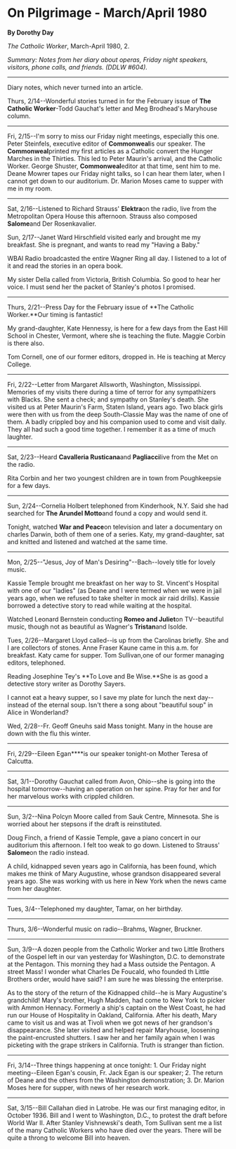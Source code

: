 On Pilgrimage - March/April 1980
================================

**By Dorothy Day**

*The Catholic Worker*, March-April 1980, 2.

*Summary: Notes from her diary about operas, Friday night speakers,
visitors, phone calls, and friends. (DDLW \#604).*

****

Diary notes, which never turned into an article.

Thurs, 2/14--Wonderful stories turned in for the February issue of **The
Catholic Worker**-Todd Gauchat's letter and Meg Brodhead's Maryhouse
column.

****

Fri, 2/15--I'm sorry to miss our Friday night meetings, especially this
one. Peter Steinfels, executive editor of **Commonweal**is our speaker.
The **Commonweal**printed my first articles as a Catholic convert the
Hunger Marches in the Thirties. This led to Peter Maurin's arrival, and
the Catholic Worker. George Shuster, **Commonweal**editor at that time,
sent him to me. Deane Mowrer tapes our Friday night talks, so I can hear
them later, when I cannot get down to our auditorium. Dr. Marion Moses
came to supper with me in my room.

****

Sat, 2/16--Listened to Richard Strauss' **Elektra**on the radio, live
from the Metropolitan Opera House this afternoon. Strauss also composed
**Salome**and Der Rosenkavalier.

Sun, 2/17--Janet Ward Hirschfield visited early and brought me my
breakfast. She is pregnant, and wants to read my "Having a Baby."

WBAI Radio broadcasted the entire Wagner Ring all day. I listened to a
lot of it and read the stories in an opera book.

My sister Della called from Victoria, British Columbia. So good to hear
her voice. I must send her the packet of Stanley's photos I promised.

****

Thurs, 2/21--Press Day for the February issue of **The Catholic
Worker.**Our timing is fantastic!

My grand-daughter, Kate Hennessy, is here for a few days from the East
Hill School in Chester, Vermont, where she is teaching the flute. Maggie
Corbin is there also.

Tom Cornell, one of our former editors, dropped in. He is teaching at
Mercy College.

****

Fri, 2/22--Letter from Margaret Allsworth, Washington, Mississippi.
Memories of my visits there during a time of terror for any sympathizers
with Blacks. She sent a check; and sympathy on Stanley's death. She
visited us at Peter Maurin's Farm, Staten Island, years ago. Two black
girls were then with us from the deep South-Classie May was the name of
one of them. A badly crippled boy and his companion used to come and
visit daily. They all had such a good time together. I remember it as a
time of much laughter.

****

Sat, 2/23--Heard **Cavalleria Rusticana**and **Pagliacci**live from the
Met on the radio.

Rita Corbin and her two youngest children are in town from Poughkeepsie
for a few days.

****

Sun, 2/24--Cornelia Holbert telephoned from Kinderhook, N.Y. Said she
had searched for **The Arundel Motto**and found a copy and would send
it.

Tonight, watched **War and Peace**on television and later a documentary
on charles Darwin, both of them one of a series. Katy, my
grand-daughter, sat and knitted and listened and watched at the same
time.

****

Mon, 2/25--"Jesus, Joy of Man's Desiring"--Bach--lovely title for lovely
music.

Kassie Temple brought me breakfast on her way to St. Vincent's Hospital
with one of our "ladies" (as Deane and I were termed when we were in
jail years ago, when we refused to take shelter in mock air raid
drills). Kassie borrowed a detective story to read while waiting at the
hospital.

Watched Leonard Bernstein conducting **Romeo and Juliet**on
TV--beautiful music, though not as beautiful as Wagner's **Tristan**and
Isolde.

Tues, 2/26--Margaret Lloyd called--is up from the Carolinas briefly. She
and I are collectors of stones. Anne Fraser Kaune came in this a.m. for
breakfast. Katy came for supper. Tom Sullivan,one of our former managing
editors, telephoned.

Reading Josephine Tey's **To Love and Be Wise.**She is as good a
detective story writer as Dorothy Sayers.

I cannot eat a heavy supper, so I save my plate for lunch the next
day--instead of the eternal soup. Isn't there a song about "beautiful
soup" in Alice in Wonderland?

Wed, 2/28--Fr. Geoff Gneuhs said Mass tonight. Many in the house are
down with the flu this winter.

****

Fri, 2/29--Eileen Egan****is our speaker tonight-on Mother Teresa of
Calcutta.

****

Sat, 3/1--Dorothy Gauchat called from Avon, Ohio--she is going into the
hospital tomorrow--having an operation on her spine. Pray for her and
for her marvelous works with crippled children.

****

Sun, 3/2--Nina Polcyn Moore called from Sauk Centre, Minnesota. She is
worried about her stepsons if the draft is reinstituted.

Doug Finch, a friend of Kassie Temple, gave a piano concert in our
auditorium this afternoon. I felt too weak to go down. Listened to
Strauss' **Salome**on the radio instead.

A child, kidnapped seven years ago in California, has been found, which
makes me think of Mary Augustine, whose grandson disappeared several
years ago. She was working with us here in New York when the news came
from her daughter.

****

Tues, 3/4--Telephoned my daughter, Tamar, on her birthday.

****

Thurs, 3/6--Wonderful music on radio--Brahms, Wagner, Bruckner.

****

Sun, 3/9--A dozen people from the Catholic Worker and two Little
Brothers of the Gospel left in our van yesterday for Washington, D.C. to
demonstrate at the Pentagon. This morning they had a Mass outside the
Pentagon. A street Mass! I wonder what Charles De Foucald, who founded
th Little Brothers order, would have said? I am sure he was blessing the
enterprise.

As to the story of the return of the Kidnapped child--he is Mary
Augustine's grandchild! Mary's brother, Hugh Madden, had come to New
York to picker with Ammon Hennacy. Formerly a ship's captain on the West
Coast, he had run our House of Hospitality in Oakland, California. After
his death, Mary came to visit us and was at Tivoli when we got news of
her grandson's disappearance. She later visited and helped repair
Maryhouse, loosening the paint-encrusted shutters. I saw her and her
family again when I was picketing with the grape strikers in California.
Truth is stranger than fiction.

****

Fri, 3/14--Three things happening at once tonight: 1. Our Friday night
meeting--Eileen Egan's cousin, Fr. Jack Egan is our speaker; 2. The
return of Deane and the others from the Washington demonstration; 3. Dr.
Marion Moses here for supper, with news of her research work.

****

Sat, 3/15--Bill Callahan died in Latrobe. He was our first managing
editor, in October 1936. Bill and I went to Washington, D.C., to protest
the draft before World War II. After Stanley Vishnewski's death, Tom
Sullivan sent me a list of the many Catholic Workers who have died over
the years. There will be quite a throng to welcome Bill into heaven.
